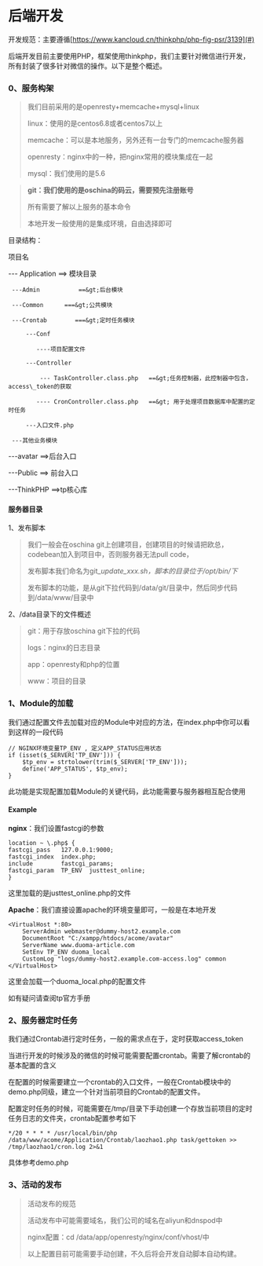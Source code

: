 # 后端开发

开发规范：主要遵循[https://www.kancloud.cn/thinkphp/php-fig-psr/3139](#)

后端开发目前主要使用PHP，框架使用thinkphp，我们主要针对微信进行开发，所有封装了很多针对微信的操作。以下是整个概述。

### 0、服务构架

> 我们目前采用的是openresty+memcache+mysql+linux
>
> linux：使用的是centos6.8或者centos7以上
>
> memcache：可以是本地服务，另外还有一台专门的memcache服务器
>
> openresty：nginx中的一种，把nginx常用的模块集成在一起
>
> mysql：我们使用的是5.6

> **git：我们使用的是oschina的码云，需要预先注册账号**
>
> 所有需要了解以上服务的基本命令
>
> 本地开发一般使用的是集成环境，自由选择即可

目录结构：

项目名

--- Application       ==&gt; 模块目录

```
 ---Admin           ==&gt;后台模块

 ---Common      ===&gt;公共模块

 ---Crontab        ===&gt;定时任务模块

     ---Conf

        ----项目配置文件

     ---Controller

         --- TaskController.class.php   ==&gt;任务控制器，此控制器中包含，access\_token的获取

        ---- CronController.class.php   ==&gt; 用于处理项目数据库中配置的定时任务

     ---入口文件.php

 ---其他业务模块
```

---avatar                ==&gt;后台入口

---Public                ==&gt; 前台入口

---ThinkPHP          ==&gt;tp核心库

#### 服务器目录

1、发布脚本

> 我们一般会在oschina git上创建项目，创建项目的时候请把欧总，codebean加入到项目中，否则服务器无法pull code，
>
> 发布脚本我们命名为git\__update\_xxx.sh，脚本的目录位于/opt/bin/下_
>
> 发布脚本的功能，是从git下拉代码到/data/git/目录中，然后同步代码到/data/www/目录中

2、/data目录下的文件概述

> git：用于存放oschina git下拉的代码
>
> logs：nginx的日志目录
>
> app：openresty和php的位置
>
> www：项目的目录

### 1、Module的加载

我们通过配置文件去加载对应的Module中对应的方法，在index.php中你可以看到这样的一段代码

```
// NGINX环境变量TP_ENV , 定义APP_STATUS应用状态
if (isset($_SERVER['TP_ENV'])) {
    $tp_env = strtolower(trim($_SERVER['TP_ENV']));
    define('APP_STATUS', $tp_env);
}
```

此功能是实现配置加载Module的关键代码，此功能需要与服务器相互配合使用

#### Example

**nginx**：我们设置fastcgi的参数

```
location ~ \.php$ {
fastcgi_pass   127.0.0.1:9000;
fastcgi_index  index.php;        
include        fastcgi_params;
fastcgi_param  TP_ENV  justtest_online;
}
```

这里加载的是justtest\_online.php的文件

**Apache**：我们直接设置apache的环境变量即可，一般是在本地开发

```
<VirtualHost *:80>
    ServerAdmin webmaster@dummy-host2.example.com
    DocumentRoot "C:/xampp/htdocs/acome/avatar"
    ServerName www.duoma-article.com
    SetEnv TP_ENV duoma_local
    CustomLog "logs/dummy-host2.example.com-access.log" common
</VirtualHost>
```

这里会加载一个duoma\_local.php的配置文件

如有疑问请查阅tp官方手册

### 2、服务器定时任务

我们通过Crontab进行定时任务，一般的需求点在于，定时获取access\_token

当进行开发的时候涉及的微信的时候可能需要配置crontab。需要了解crontab的基本配置的含义

在配置的时候需要建立一个crontab的入口文件，一般在Crontab模块中的demo.php同级，建立一个针对当前项目的Crontab的配置文件。

配置定时任务的时候，可能需要在/tmp/目录下手动创建一个存放当前项目的定时任务日志的文件夹，crontab配置参考如下

```
*/20 * * * * /usr/local/bin/php /data/www/acome/Application/Crontab/laozhao1.php task/gettoken >> /tmp/laozhao1/cron.log 2>&1
```

具体参考demo.php

### 3、活动的发布

> 活动发布的规范
>
> 活动发布中可能需要域名，我们公司的域名在aliyun和dnspod中
>
> nginx配置：cd /data/app/openresty/nginx/conf/vhost/中
>
> 以上配置目前可能需要手动创建，不久后将会开发自动脚本自动构建。



